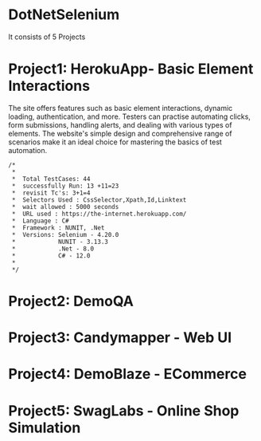 # DotNetSelenium
It consists of 5 Projects
# Project1: HerokuApp- Basic Element Interactions
The site offers features such as basic element interactions, dynamic loading, authentication, and more. Testers can practise automating clicks, form submissions, handling alerts, and dealing with various types of elements. The website's simple design and comprehensive range of scenarios make it an ideal choice for mastering the basics of test automation.


    /*  
     *  
     *  Total TestCases: 44
     *  successfully Run: 13 +11=23
     *  revisit Tc's: 3+1=4
     *  Selectors Used : CssSelector,Xpath,Id,Linktext
     *  wait allowed : 5000 seconds
     *  URL used : https://the-internet.herokuapp.com/
     *  Language : C#
     *  Framework : NUNIT, .Net
     *  Versions: Selenium - 4.20.0
     *            NUNIT - 3.13.3
     *            .Net - 8.0
     *            C# - 12.0
     *  
     */
# Project2: DemoQA
# Project3: Candymapper - Web UI
# Project4: DemoBlaze - ECommerce
# Project5: SwagLabs - Online Shop Simulation

